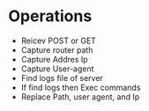 # Operations
* Reicev POST or GET
* Capture router path
* Capture Addres Ip
* Capture User-agent
* Find logs file of server
* If find logs then Exec commands
* Replace Path, user agent, and Ip
